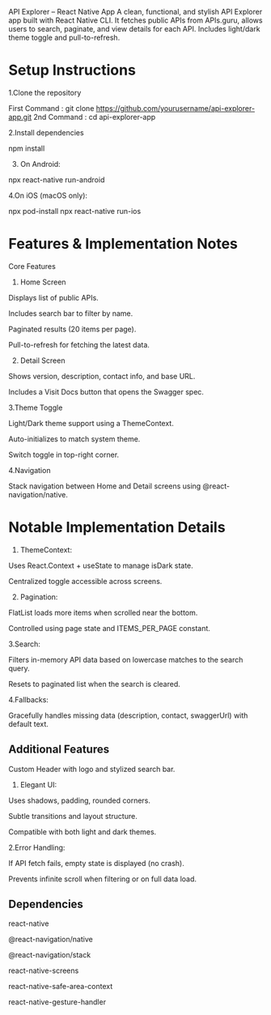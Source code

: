API Explorer – React Native App
A clean, functional, and stylish API Explorer app built with React Native CLI. It fetches public APIs from APIs.guru, allows users to search, paginate, and view details for each API. Includes light/dark theme toggle and pull-to-refresh.

# Setup Instructions

1.Clone the repository

First Command : 
git clone https://github.com/yourusername/api-explorer-app.git
2nd Command :
cd api-explorer-app

2.Install dependencies

npm install


3. On Android:

npx react-native run-android

4.On iOS (macOS only):

npx pod-install
npx react-native run-ios

# Features & Implementation Notes
 Core Features

1. Home Screen

Displays list of public APIs.

Includes search bar to filter by name.

Paginated results (20 items per page).

Pull-to-refresh for fetching the latest data.

2. Detail Screen

Shows version, description, contact info, and base URL.

Includes a Visit Docs button that opens the Swagger spec.

3.Theme Toggle

Light/Dark theme support using a ThemeContext.

Auto-initializes to match system theme.

Switch toggle in top-right corner.

4.Navigation

Stack navigation between Home and Detail screens using @react-navigation/native.

 
# Notable Implementation Details

1. ThemeContext:

Uses React.Context + useState to manage isDark state.

Centralized toggle accessible across screens.

2. Pagination:

FlatList loads more items when scrolled near the bottom.

Controlled using page state and ITEMS_PER_PAGE constant.

3.Search:

Filters in-memory API data based on lowercase matches to the search query.

Resets to paginated list when the search is cleared.

4.Fallbacks:

Gracefully handles missing data (description, contact, swaggerUrl) with default text.


## Additional Features

Custom Header with logo and stylized search bar.

1. Elegant UI:

Uses shadows, padding, rounded corners.

Subtle transitions and layout structure.

Compatible with both light and dark themes.

2.Error Handling:

If API fetch fails, empty state is displayed (no crash).

Prevents infinite scroll when filtering or on full data load.




## Dependencies
react-native

@react-navigation/native

@react-navigation/stack

react-native-screens

react-native-safe-area-context

react-native-gesture-handler
